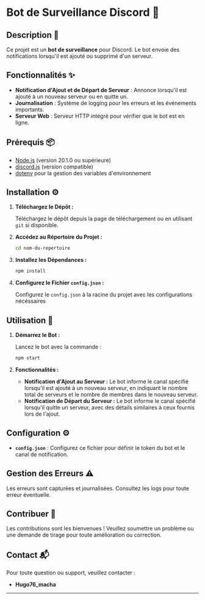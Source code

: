 # Bot de Surveillance Discord 🤖

## Description 📜

Ce projet est un **bot de surveillance** pour Discord. Le bot envoie des notifications lorsqu'il est ajouté ou supprimé d'un serveur.

## Fonctionnalités ✨

- **Notification d'Ajout et de Départ de Serveur** : Annonce lorsqu'il est ajouté à un nouveau serveur ou en quitte un.
- **Journalisation** : Système de logging pour les erreurs et les événements importants.
- **Serveur Web** : Serveur HTTP intégré pour vérifier que le bot est en ligne.

## Prérequis 📦

- [Node.js](https://nodejs.org) (version 20.1.0 ou supérieure)
- [discord.js](https://discord.js.org) (version compatible)
- [dotenv](https://www.npmjs.com/package/dotenv) pour la gestion des variables d'environnement

## Installation ⚙️

1. **Téléchargez le Dépôt :**

    Téléchargez le dépôt depuis la page de téléchargement ou en utilisant `git` si disponible.

2. **Accédez au Répertoire du Projet :**

    ```bash
    cd nom-du-repertoire
    ```

3. **Installez les Dépendances :**

    ```bash
    npm install
    ```

4. **Configurez le Fichier `config.json` :**

    Configurez le `config.json` à la racine du projet avec les configurations nécéssaires

## Utilisation 🚀

1. **Démarrez le Bot :**

    Lancez le bot avec la commande :

    ```bash
    npm start
    ```

2. **Fonctionnalités :**

    - **Notification d'Ajout au Serveur :** Le bot informe le canal spécifié lorsqu'il est ajouté à un nouveau serveur, en indiquant le nombre total de serveurs et le nombre de membres dans le nouveau serveur.
    - **Notification de Départ du Serveur :** Le bot informe le canal spécifié lorsqu'il quitte un serveur, avec des détails similaires à ceux fournis lors de l'ajout.

## Configuration ⚙️

- **`config.json`** : Configurez ce fichier pour définir le token du bot et le canal de notification.


## Gestion des Erreurs ⚠️

Les erreurs sont capturées et journalisées. Consultez les logs pour toute erreur éventuelle.

## Contribuer 🤝

Les contributions sont les bienvenues ! Veuillez soumettre un problème ou une demande de tirage pour toute amélioration ou correction.

## Contact 📬

Pour toute question ou support, veuillez contacter :

- **Hugo76_macha**

---